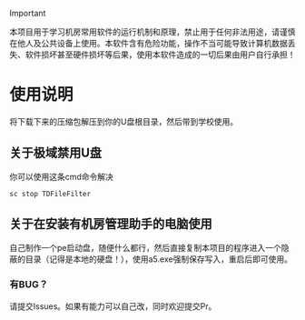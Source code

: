 > [!IMPORTANT]
>本项目用于学习机房常用软件的运行机制和原理，禁止用于任何非法用途，请谨慎在他人及公共设备上使用。本软件含有危险功能，操作不当可能导致计算机数据丢失、软件损坏甚至硬件损坏等后果，使用本软件造成的一切后果由用户自行承担！
# 使用说明
将下载下来的压缩包解压到你的U盘根目录，然后带到学校使用。

## 关于极域禁用U盘
你可以使用这条cmd命令解决
```
sc stop TDFileFilter
````
## 关于在安装有机房管理助手的电脑使用
自己制作一个pe启动盘，随便什么都行，然后直接复制本项目的程序进入一个隐蔽的目录（记得是本地的硬盘！），使用a5.exe强制保存写入，重启后即可使用。


### 有BUG？
请提交Issues。如果有能力可以自己改，同时欢迎提交Pr。
